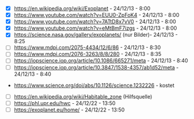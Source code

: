 - [x] https://en.wikipedia.org/wiki/Exoplanet - 24/12/13 - 8:00
-  [x] https://www.youtube.com/watch?v=EUU0-ZpFoK4 - 24/12/13 - 8:00
- [x] https://www.youtube.com/watch?v=7ATtD8x7vV0 - 24/12/13 - 8:00
- [x] https://www.youtube.com/watch?v=eMtBmF7izgs - 24/12/13 - 8:00
- [x] https://science.nasa.gov/gallery/exoplanets/ (nur Bilder)- 24/12/13 - 8:25
- [ ] https://www.mdpi.com/2075-4434/12/6/86 - 24/12/13 - 8:30
- [ ] https://www.mdpi.com/2076-3263/8/8/280 - 24/12/13 - 8:35
- [ ] https://iopscience.iop.org/article/10.1086/665271/meta - 24/12/13 - 8:40
- [ ] https://iopscience.iop.org/article/10.3847/1538-4357/ab1d52/meta - 24/12/13 - 8:40

- https://www.science.org/doi/abs/10.1126/science.1232226 - kostet


- [ ] https://en.wikipedia.org/wiki/Habitable_zone (Hilfsquelle)
- [ ] https://phl.upr.edu/hwc - 24/12/22 - 13:50
- [ ] https://exoplanet.eu/home/ - 24/12/22 - 13:50